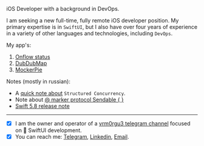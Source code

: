 iOS Developer with a background in DevOps.

I am seeking a new full-time, fully remote iOS developer position.
My primary expertise is in `SwiftUI`, but I also have over four years of experience in a variety of other languages and technologies, including `DevOps`.

My app's:

1. [Onflow status](https://github.com/wmorgue/OnflowStatus)
2. [DubDubMap](https://github.com/wmorgue/DubDubMap)
3. [MockerPie](https://apple.co/3KVRXSU)

Notes (mostly in russian):
 - A [quick note about](https://t.me/vrm0rgu3/168?comment=238) `Structured Concurrency`.
 - Note about [@ marker protocol Sendable { }](https://t.me/vrm0rgu3/169)
 - [Swift 5.8 release note](https://gist.github.com/wmorgue/f095c4577e3f21ada735b1962328cfc6)

---

- [x] I am the owner and operator of a [vrm0rgu3 telegram channel](https://t.me/vrm0rgu3) focused on  SwiftUI development.
- [x] You can reach me: [Telegram](https://t.me/maybequantum), [Linkedin](https://www.linkedin.com/in/nikita-rossik-479120238/), [Email](maybequantumbit@icloud.com).

<!--
**wmorgue/wmorgue** is a ✨ _special_ ✨ repository because its `README.md` (this file) appears on your GitHub profile.
-->
